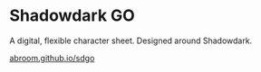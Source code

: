 # Shadowdark GO

A digital, flexible character sheet. Designed around Shadowdark.

[abroom.github.io/sdgo](https://abroom.github.io/sdgo/)
